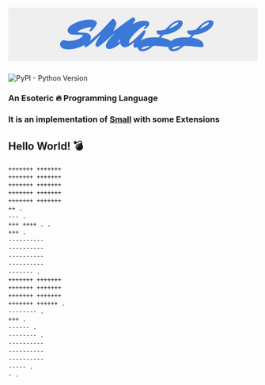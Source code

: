 # <img src="./smalllogo.png"/>

![PyPI - Python Version](https://img.shields.io/pypi/pyversions/Django.svg?style=for-the-badge)
### An Esoteric 🔥 Programming Language
### It is an implementation of [Small](https://esolangs.org/wiki/Small) with some Extensions


## Hello World! 💣
```
+++++++ +++++++
+++++++ +++++++
+++++++ +++++++
+++++++ +++++++
+++++++ +++++++
++ .
--- .
+++ ++++ . .
+++ .
----------
----------
----------
----------
------- .
+++++++ +++++++
+++++++ +++++++
+++++++ +++++++
+++++++ ++++++ .
-------- .
+++ .
------ .
-------- .
----------
----------
----------
----- .
- .
```
